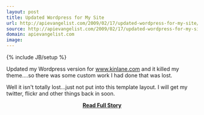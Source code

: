 ```yaml
---
layout: post
title: Updated Wordpress for My Site
url: http://apievangelist.com/2009/02/17/updated-wordpress-for-my-site/
source: http://apievangelist.com/2009/02/17/updated-wordpress-for-my-site/
domain: apievangelist.com
image: 
---
```

{% include JB/setup %}<p>Updated my Wordpress version for www.kinlane.com and it killed my theme....so there was some custom work I had done that was lost.

Well it isn't totally lost...just not put into this template layout.  I will get my twitter, flickr and other things back in soon.</p>
<center><p><a href="http://apievangelist.com/2009/02/17/updated-wordpress-for-my-site/" style='padding:25px; font-sze:18px; font-weight: bold;'>Read Full Story</a></p></center>
